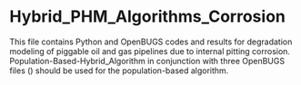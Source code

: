# Hybrid_PHM_Algorithms_Corrosion
This file contains Python and OpenBUGS codes and results for degradation modeling of piggable oil and gas pipelines due to 
internal pitting corrosion.
Population-Based-Hybrid_Algorithm in conjunction with three OpenBUGS files () should be used for the population-based algorithm.
